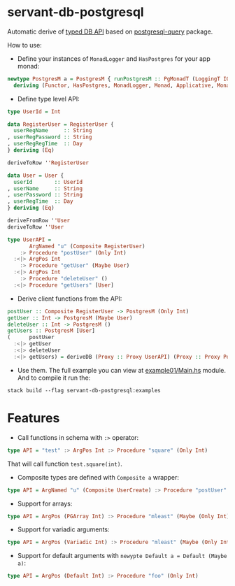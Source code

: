 servant-db-postgresql
=====================

Automatic derive of [typed DB API](https://github.com/NCrashed/servant-db) based 
on [postgresql-query](http://hackage.haskell.org/package/postgresql-query) package.

How to use:

* Define your instances of `MonadLogger` and `HasPostgres` for your app
monad:
``` haskell
newtype PostgresM a = PostgresM { runPostgresM :: PgMonadT (LoggingT IO) a }
  deriving (Functor, HasPostgres, MonadLogger, Monad, Applicative, MonadBase IO)
```

* Define type level API:
``` haskell
type UserId = Int

data RegisterUser = RegisterUser {
  userRegName     :: String
, userRegPassword :: String
, userRegRegTime  :: Day
} deriving (Eq)

deriveToRow ''RegisterUser

data User = User {
  userId       :: UserId
, userName     :: String
, userPassword :: String
, userRegTime  :: Day
} deriving (Eq)

deriveFromRow ''User
deriveToRow ''User

type UserAPI =
       ArgNamed "u" (Composite RegisterUser)
    :> Procedure "postUser" (Only Int)
  :<|> ArgPos Int
    :> Procedure "getUser" (Maybe User)
  :<|> ArgPos Int
    :> Procedure "deleteUser" ()
  :<|> Procedure "getUsers" [User]
```

* Derive client functions from the API:

``` haskell
postUser :: Composite RegisterUser -> PostgresM (Only Int)
getUser :: Int -> PostgresM (Maybe User)
deleteUser :: Int -> PostgresM ()
getUsers :: PostgresM [User]
(      postUser
  :<|> getUser
  :<|> deleteUser
  :<|> getUsers) = deriveDB (Proxy :: Proxy UserAPI) (Proxy :: Proxy PostgresM)
```

* Use them. The full example you can view at [example01/Main.hs](https://github.com/NCrashed/servant-db-postgresql/tree/master/example01/Main.hs) module. 
And to compile it run the:
```
stack build --flag servant-db-postgresql:examples
```

Features
========

* Call functions in schema with `:>` operator:
``` haskell
type API = "test" :> ArgPos Int :> Procedure "square" (Only Int)
```
That will call function `test.square(int)`. 

* Composite types are defined with `Composite a` wrapper:
``` haskell
type API = ArgNamed "u" (Composite UserCreate) :> Procedure "postUser" (Only Int)
```

* Support for arrays:
``` haskell
type API = ArgPos (PGArray Int) :> Procedure "mleast" (Maybe (Only Int))
```

* Support for variadic arguments:
``` haskell
type API = ArgPos (Variadic Int) :> Procedure "mleast" (Maybe (Only Int))
```

* Support for default arguments with `newypte Default a = Default (Maybe a)`:
``` haskell
type API = ArgPos (Default Int) :> Procedure "foo" (Only Int)
```
